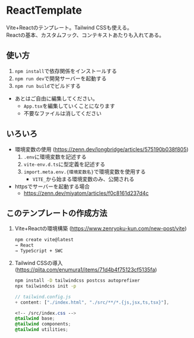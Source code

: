 # ReactTemplate
Vite+Reactのテンプレート。Tailwind CSSも使える。  
Reactの基本、カスタムフック、コンテキストあたりも入れてある。

## 使い方
1. `npm install`で依存関係をインストールする
2. `npm run dev`で開発サーバーを起動する
3. `npm run build`でビルドする
  
- あとはご自由に編集してください。
  - `App.tsx`を編集していくことになります
  - 不要なファイルは消してください

## いろいろ
- 環境変数の使用 (https://zenn.dev/longbridge/articles/575190b038f805)
    1. `.env`に環境変数を記述する
    2. `vite-env.d.ts`に型定義を記述する
    3. `import.meta.env.{環境変数名}`で環境変数を使用する
       - `VITE_`から始まる環境変数のみ、公開される
- httpsでサーバーを起動する場合
  - https://zenn.dev/miyatom/articles/f0c8161d237d4c

## このテンプレートの作成方法
1. Vite+Reactの環境構築 (https://www.zenryoku-kun.com/new-post/vite)
    ```bash
    npm create vite@latest
    → React
    → TypeScript + SWC
    ```
2. Tailwind CSSの導入 (https://qiita.com/enumura1/items/71d4b4f75123cf5135fa)
    ```bash
    npm install -D tailwindcss postcss autoprefixer
    npx tailwindcss init -p
    ```
    ```js
    // tailwind.config.js
    + content: ["./index.html", "./src/**/*.{js,jsx,ts,tsx}"],
    ```
    ```css
    <!-- /src/index.css -->
    @tailwind base;
    @tailwind components;
    @tailwind utilities;
    ```